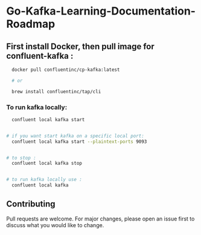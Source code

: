 # Go-Kafka-Learning-Documentation-Roadmap


## First install Docker, then pull image for confluent-kafka :

```bash
  docker pull confluentinc/cp-kafka:latest

  # or

  brew install confluentinc/tap/cli
```

### To run kafka locally:

```bash
  confluent local kafka start


# if you want start kafka on a specific local port:
  confluent local kafka start --plaintext-ports 9093


# to stop :
  confluent local kafka stop


# to run kafka locally use :
  confluent local kafka

```



## Contributing

Pull requests are welcome. For major changes, please open an issue first
to discuss what you would like to change.
